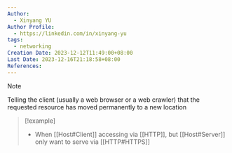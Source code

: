 ```yaml
---
Author:
  - Xinyang YU
Author Profile:
  - https://linkedin.com/in/xinyang-yu
tags:
  - networking
Creation Date: 2023-12-12T11:49:00+08:00
Last Date: 2023-12-16T21:18:58+08:00
References: 
---
```

>[!note]
>Telling the client (usually a web browser or a web crawler) that the requested resource has moved permanently to a new location

>[!example]
>- When [[Host#Client]] accessing via [[HTTP]], but [[Host#Server]] only want to serve via [[HTTP#HTTPS]]